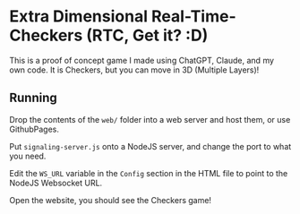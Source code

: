 # Extra Dimensional Real-Time-Checkers (RTC, Get it? :D)
This is a proof of concept game I made using ChatGPT, Claude, and my own code.
It is Checkers, but you can move in 3D (Multiple Layers)!

## Running
Drop the contents of the `web/` folder into a web server and host them, or use GithubPages.

Put `signaling-server.js` onto a NodeJS server, and change the port to what you need.

Edit the `WS_URL` variable in the `Config` section in the HTML file to point to the NodeJS Websocket URL.

Open the website, you should see the Checkers game!
